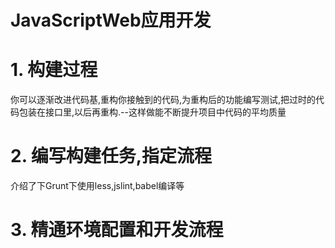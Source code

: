 # JavaScriptWeb应用开发

# 1. 构建过程

你可以逐渐改进代码基,重构你接触到的代码,为重构后的功能编写测试,把过时的代码包装在接口里,以后再重构.--这样做能不断提升项目中代码的平均质量

# 2. 编写构建任务,指定流程

介绍了下Grunt下使用less,jslint,babel编译等

# 3. 精通环境配置和开发流程

